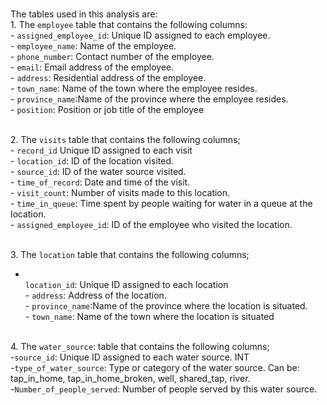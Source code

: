 <br>The tables used in this analysis are:
<br>1. The `employee` table that contains the following columns:
<br>- `assigned_employee_id`: Unique ID assigned to each employee.
<br>- `employee_name`: Name of the employee. 
<br>- `phone_number`: Contact number of the employee. 
<br>- `email`: Email address of the employee. 
<br>- `address`: Residential address of the employee.
<br>- `town_name`: Name of the town where the employee resides. 
<br>- `province_name`:Name of the province where the employee resides.
<br>- `position`: Position or job title of the employee

<br>2. The `visits` table that contains the following columns;
<br>- `record_id` Unique ID assigned to each visit
<br>- `location_id`: ID of the location visited.
<br>- `source_id`: ID of the water source visited. 
<br>- `time_of_record`: Date and time of the visit.
<br>- `visit_count`: Number of visits made to this location.
<br>- `time_in_queue`: Time spent by people waiting for water in a queue at the location.
<br>- `assigned_employee_id`: ID of the employee who visited the location.

<br>3. The `location` table that contains the following columns;
- <br> `location_id`: Unique ID assigned to each location
<br> - `address`: Address of the location.
<br> - `province_name`:Name of the province where the location is situated.
<br> - `town_name`: Name of the town where the location is situated

<br>4. The `water_source`: table that contains the following columns;
<br>-`source_id`: Unique ID assigned to each water source. INT
<br>-`type_of_water_source`: Type or category of the water source. Can be: tap_in_home, tap_in_home_broken, well, shared_tap, river.
<br>-`Number_of_people_served`: Number of people served by this water source.
